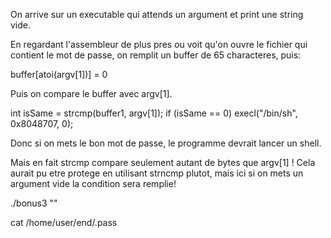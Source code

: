 On arrive sur un executable qui attends un argument et print une string vide.

En regardant l'assembleur de plus pres ou voit qu'on ouvre le fichier qui contient le mot de passe, on remplit un buffer de 65 characteres,
puis:

buffer[atoi(argv[1])] = 0

Puis on compare le buffer avec argv[1].

int isSame = strcmp(buffer1, argv[1]);
if (isSame == 0) 
    execl("/bin/sh", 0x8048707, 0);

Donc si on mets le bon mot de passe, le programme devrait lancer un shell.

Mais en fait strcmp compare seulement autant de bytes que argv[1] ! Cela aurait pu etre protege en utilisant strncmp plutot, mais ici si on mets un argument vide la condition sera remplie! 

./bonus3 ""

cat /home/user/end/.pass
